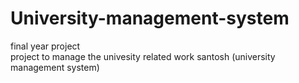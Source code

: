 # University-management-system
final year project <br>
project to manage the univesity related work
santosh (university management system) <br>